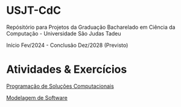 # USJT-CdC
Repósitório para Projetos da Graduação Bacharelado em Ciência da Computação - Universidade São Judas Tadeu

Início Fev/2024 - Conclusão Dez/2028 (Previsto)

# Atividades & Exercícios 

[Programação de Soluções Computacionais](https://github.com/LeoMSgit/USJT---CdC/tree/Programa%C3%A7%C3%A3o-de-Solu%C3%A7%C3%B5es-Computacionais)

[Modelagem de Software](https://github.com/LeoMSgit/USJT---CdC/tree/Modelagem-de-Software)
